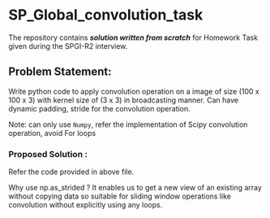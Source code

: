 # SP_Global_convolution_task

The repository contains ***solution written from scratch*** for Homework Task given during the SPGI-R2 interview. 

## Problem Statement: 
Write python code to apply convolution operation on a image of size (100 x 100 x 3) with kernel size of (3 x 3) in broadcasting manner. Can have dynamic padding, stride for the convolution operation.

Note: can only use `Numpy`, refer the implementation of Scipy convolution operation, avoid For loops


### Proposed Solution :
Refer the code provided in above file.

Why use np.as_strided ?
It enables us to get a new view of an existing array without copying data so suitable for sliding window operations like convolution without explicitly using any loops.
